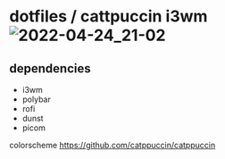 # dotfiles / cattpuccin i3wm![2022-04-24_21-02](https://user-images.githubusercontent.com/21215412/165128761-01c872f8-31e8-4498-b1ae-46e3b680b56c.png)
## dependencies
- i3wm
- polybar
- rofi
- dunst
- picom

colorscheme
https://github.com/catppuccin/catppuccin
